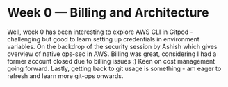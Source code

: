 # Week 0 — Billing and Architecture

Well, week 0 has been interesting to explore AWS CLI in Gitpod - challenging but good to learn setting up credentials in environment variables. On the backdrop of the security session by Ashish which gives overview of native ops-sec in AWS. Billing was great, considering I had a former account closed due to billing issues :)
Keen on cost management going forward. Lastly, getting back to git usage is something - am eager to refresh and learn more git-ops onwards.
